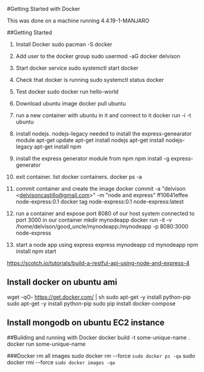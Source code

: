 #Getting Started with Docker

This was done on a machine running 4.4.19-1-MANJARO

##Getting Started

1. Install Docker
		sudo pacman -S docker

2. Add user to the docker group
		sudo usermod -aG docker delvison

3. Start docker service
		sudo systemctl start docker

4. Check that docker is running 
		sudo systemctl status docker

5. Test docker
		sudo docker run hello-world

6. Download ubuntu image
		docker pull ubuntu

7. run a new container with ubuntu in it and connect to it
		docker run -i -t ubuntu

8. install nodejs. nodejs-legacy needed to install the express-genearator module
		apt-get update
		apt-get install nodejs
		apt-get install nodejs-legacy 
		apt-get install npm

9. install the express generator module from npm
		npm install -g express-generator

10. exit container. list docker containers.
		docker ps -a

11. commit container and create the image
		docker commit -a "delvison &lt;delvisoncastillo@gmail.com&gt;" -m "node and express" ff10641effee  node-express:0.1
		docker tag node-express:0.1 node-express:latest

12. run a container and expose port 8080 of our host system connected to port 3000 in our container 
		mkdir mynodeapp
		docker run -it -v /home/delvison/good_uncle/mynodeapp:/mynodeapp -p 8080:3000 node-express


13. start a node app using express
		express mynodeapp
		cd mynodeapp
		npm install
		npm start

https://scotch.io/tutorials/build-a-restful-api-using-node-and-express-4

## Install docker on ubuntu ami
wget -qO- https://get.docker.com/ | sh
sudo apt-get -y install python-pip
sudo apt-get -y install python-pip
sudo pip install docker-compose

## Install mongodb on ubuntu EC2 instance
		
##Building and running with Docker
        docker build -t some-unique-name .
        docker run some-unique-name
        
###Docker rm all images
        sudo docker rm --force `sudo docker ps -qa` 
        sudo docker rmi --force `sudo docker images -qa`



